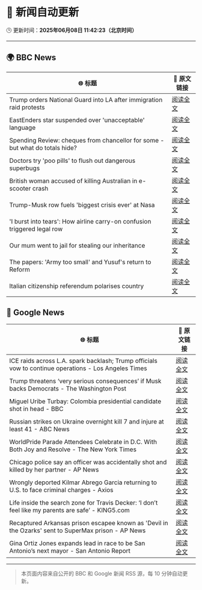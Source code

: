 # 🧠 新闻自动更新

🕒 更新时间：**2025年06月08日 11:42:23（北京时间）**

---

## 🌍 BBC News

| 🌐 标题 | 🔗 原文链接 |
|--------|-------------|
| Trump orders National Guard into LA after immigration raid protests | [阅读全文](https://www.bbc.com/news/articles/c4gkyggekgyo) |
| EastEnders star suspended over 'unacceptable' language | [阅读全文](https://www.bbc.com/news/articles/cx2qxd1e1pyo) |
| Spending Review: cheques from chancellor for some - but what do totals hide? | [阅读全文](https://www.bbc.com/news/articles/cx2x1e441p2o) |
| Doctors try 'poo pills' to flush out dangerous superbugs | [阅读全文](https://www.bbc.com/news/articles/clyge290l4xo) |
| British woman accused of killing Australian in e-scooter crash | [阅读全文](https://www.bbc.com/news/articles/c628122ex94o) |
| Trump-Musk row fuels 'biggest crisis ever' at Nasa | [阅读全文](https://www.bbc.com/news/articles/c87jq0djw00o) |
| 'I burst into tears': How airline carry-on confusion triggered legal row | [阅读全文](https://www.bbc.com/news/articles/cz70ny09x07o) |
| Our mum went to jail for stealing our inheritance | [阅读全文](https://www.bbc.com/news/articles/cvgdzznggdvo) |
| The papers: 'Army too small' and Yusuf's return to Reform | [阅读全文](https://www.bbc.com/news/articles/c8d12vly761o) |
| Italian citizenship referendum polarises country | [阅读全文](https://www.bbc.com/news/articles/c780yk3z2lyo) |

## 📰 Google News

| 🌐 标题 | 🔗 原文链接 |
|--------|-------------|
| ICE raids across L.A. spark backlash; Trump officials vow to continue operations - Los Angeles Times | [阅读全文](https://news.google.com/rss/articles/CBMikgFBVV95cUxPWk9pNWJFUXl5UVhqNkthd055eFdWRGdvWDZoRDhKV0ZLM2p3MjNiZTFzaFhlYW1VWWwydkhmREpsSF9BdkxtUmxUa3R3LTlXUUl4eEFEWEs2LUpUNHhXT2Z6MG9SZ015WkFrVTlMQVhrWHBVV3N4aUpTM0poYUUtZld3UEVHbVFRdWowNU40dnFfQQ?oc=5) |
| Trump threatens ‘very serious consequences’ if Musk backs Democrats - The Washington Post | [阅读全文](https://news.google.com/rss/articles/CBMigwFBVV95cUxQTk9XSWVkT2pVY0k2SS1acWdETTF6YnV0ckpDT1IyWXNOUWE5N0JQeWhvb3pfT191UFdIcHFMcTZaanZTUElaaV9Jby1QNW5EZFdJaDFkUG84TFUyZ3lCYVJ6SFJuMVB1VGZvUUozeHN0ZUVLeXFsM1dhLXdkMnlwQTdkOA?oc=5) |
| Miguel Uribe Turbay: Colombia presidential candidate shot in head - BBC | [阅读全文](https://news.google.com/rss/articles/CBMiWkFVX3lxTE54ekx0S3R4bW9uVzJVRkNmVktkNnRrQ0lXQS15SXdfY2MxY2FFS212UFNqelBwcG9sQjRzNmhRZ2RXTUJSdUdSVi1CRVRjTjFTUEhKcXBXZDZ4UQ?oc=5) |
| Russian strikes on Ukraine overnight kill 7 and injure at least 41 - ABC News | [阅读全文](https://news.google.com/rss/articles/CBMiqgFBVV95cUxOTFVGSEM4THNURVY4endyRk1GSGpWWG5xdHlBZ2lrNVZPRkRSVjlVTFo2bE1FQlIzejlzdERnQnZFeDNjNkoxZjRJOVcxdWlQMnVqend5Q3VDYWdqeEVoOWdmWmtYbWo4aVFPOWNZSzBOdDBnYU10eWRBNjVLRWdzMmI1bkhpalMtSUE3d2R6cDZvdW8yZnBMTGxHTnJCRWNISlFKOEtHQk5MQdIBrwFBVV95cUxQSDFfSGtaVnRlYW11eTVUSkxEU0I2a2pmMDJlY083S1VzbVZQZHhEMkxKVWp4c1l1bTBqYmxmVlB6dWM5YlUyeFEwb1NRSjAyVWhRQWJpb3p6WnV2VHBNM2FZUkFfaThENUhGOTl5OFcxQkNKZUtyOENzeVlQVFIyeExwNTBtbjRudF9naWZjWC02aWQ4TmN6ZTNSaldZZF9BYmNwbENPRlJueTJlSEhv?oc=5) |
| WorldPride Parade Attendees Celebrate in D.C. With Both Joy and Resolve - The New York Times | [阅读全文](https://news.google.com/rss/articles/CBMif0FVX3lxTE1vVDR1Sl91dzY5SEgwcG12aHE4U0VyOUtrd0FYTEtTdFZyWlF1WFBldzBQQUZWVjJldzk4ZjF3SWRUbVpyNFFLWXQtT2ZJM0xOaFRuV1laWnpvZ2x3eEpkakFCUDltT1ZpUWhaYTAyUnZWYnhrMmZRQzNxSFFsNE0?oc=5) |
| Chicago police say an officer was accidentally shot and killed by her partner - AP News | [阅读全文](https://news.google.com/rss/articles/CBMinAFBVV95cUxNdTdYU1ZMU1duS1F4VzdDZ19rdDFYeDNyRXgwRDFvcktrQXR0T25wOUZxQUJFUkJpZlU0bndTcDlGMzdGMHB4VkN6MVN6eW80bFpGU0k1ckhRZXVVdzlEdGh4ZEVJbGxtYU5jMi1Pd3g0SkxRLUkySHZlV2JDVE5ZUjhYRXpGUnJIWmlSOGFJWGd1aDNaX0JUTjc5OUc?oc=5) |
| Wrongly deported Kilmar Abrego Garcia returning to U.S. to face criminal charges - Axios | [阅读全文](https://news.google.com/rss/articles/CBMiigFBVV95cUxNWVVxX2pZSzk2VlM5c1d4dEtLeFFZSFZ2T08zREdUaUk1NlZqT1A3LVdsaHdDUUxwbWpNMWRhTmpUNE1YYUU1SUhnRTJZalFMTzRGODdrOExkRVVjX1Y2WXBQQzBmWTNrck5aN2F6UmlhSUlQQTBfTjNTTGFrRUdNTThOS1JwYjJEX0E?oc=5) |
| Life inside the search zone for Travis Decker: ‘I don’t feel like my parents are safe’ - KING5.com | [阅读全文](https://news.google.com/rss/articles/CBMiuwFBVV95cUxON0VPeWtFSUlsUjFHb3lKRUVMS0hCOTZ1alY5OHVQeWlqZTRkXzhTc0ZmQlplY0tyRTZJV3IxQmxSVFFtM3NPTkFBckVTRmJwNV91OGY4YVpkYk9yZEgwLWN5S0FOTlpCUmJDV1h2X0RVZ21jT1FxaTRtd2VVeGQxb0k1RUhObnVHc1BQZUkxdjJZelFCaWR0eHZaenlyWGRoM1ZEdzZXWWZiOUl6eVduWmRBN0lNMHFfZ1Rr?oc=5) |
| Recaptured Arkansas prison escapee known as 'Devil in the Ozarks' sent to SuperMax prison - AP News | [阅读全文](https://news.google.com/rss/articles/CBMiswFBVV95cUxQVjhaelZoYzFlcFBObXVoQUpsYlJxcmhZVFZEOVJRTGhDVThOaXQ4Mmp0VTNIak16YVVoUVZrQkhtbzlzN21rblNpMnpCRXo1b3NkY3diX0VUT2s2OEhTMDB6azV0NG84ODRRLUtGRG9EZi12T2w1dW9sX0h4dGpjY3pnRVBHM0JPNlctdndJaUZndjl4QjZQTHpNZGlVXzNIZXRvb3hTOVRzbGRBY0tVVm94SQ?oc=5) |
| Gina Ortiz Jones expands lead in race to be San Antonio’s next mayor - San Antonio Report | [阅读全文](https://news.google.com/rss/articles/CBMimgFBVV95cUxOQ0NBUnhUTDlsRHRodVZkZ1JlaG10em5VVkdrWU1Ld2N1YUtYNy1DUDVWX3VZRGRUaDhrTTFVX0JtOU1fQW1vQnd5ZnVXVlJjVWFucUVPbXN2VGJONHgya2FsRzMzaUdQbk5RcEh3ZlhvWklhVVVMMmZxZHpOa1c2YUVfUkJlQS1YdVNpbmZSRWgxR2hxVGtQMnVR?oc=5) |

---
> 本页面内容来自公开的 BBC 和 Google 新闻 RSS 源，每 10 分钟自动更新。